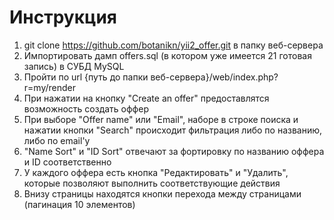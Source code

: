 # Инструкция

1. git clone https://github.com/botanikn/yii2_offer.git в папку веб-сервера
2. Импортировать дамп offers.sql (в котором уже имеется 21 готовая запись) в СУБД MySQL
3. Пройти по url {путь до папки веб-сервера}/web/index.php?r=my/render
4. При нажатии на кнопку "Create an offer" предоставлятся возможность создать оффер
5. При выборе "Offer name" или "Email", наборе в строке поиска и нажатии кнопки "Search" происходит фильтрация либо по названию, либо по email'у
6. "Name Sort" и "ID Sort" отвечают за фортировку по названию оффера и ID соответственно
7. У каждого оффера есть кнопка "Редактировать" и "Удалить", которые позволяют выполнить соответствующие действия
8. Внизу страницы находятся кнопки перехода между страницами (пагинация 10 элементов)